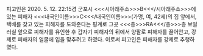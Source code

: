 피고인은 2020. 5. 12. 22:15경 군포시 <<<시아래주소>>>B<<</시아래주소>>>에 있는 피해자 <<<내국인이름>>>C<<</내국인이름>>>(가명, 여, 42세)의 집 앞에서, 택배를 찾고 있는 피해자를 도와준다는 핑계로 그곳 <<<층>>>RA<<</층>>>층 보일러실 앞으로 피해자를 유인한 후 갑자기 피해자의 뒤에서 양팔로 피해자를 끌어안고, 강제로 피해자의 얼굴에 입을 맞추려고 하였다.
이로써 피고인은 피해자를 강제로 추행하였다.